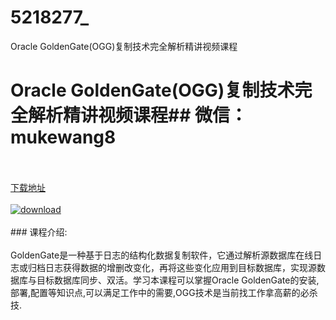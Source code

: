 # 5218277_
Oracle GoldenGate(OGG)复制技术完全解析精讲视频课程
# Oracle GoldenGate(OGG)复制技术完全解析精讲视频课程## 微信：mukewang8
<br/></br>[下载地址](http://www.36tz.cn/article/5218277 "下载地址")
<br/></br>[![download](http://36tz.cn/muke_img/2021_02_1-17-300x225.png "下载地址")](http://www.36tz.cn/article/5218277 "下载地址")
<br/></br>### 课程介绍:<br/></br>GoldenGate是一种基于日志的结构化数据复制软件，它通过解析源数据库在线日志或归档日志获得数据的增删改变化，再将这些变化应用到目标数据库，实现源数据库与目标数据库同步、双活。学习本课程可以掌握Oracle GoldenGate的安装,部署,配置等知识点,可以满足工作中的需要,OGG技术是当前找工作拿高薪的必杀技.

